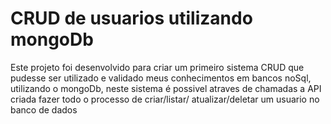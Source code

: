 <h1> CRUD de usuarios utilizando mongoDb </h1>

<p>Este projeto foi desenvolvido para criar um primeiro sistema CRUD que pudesse ser utilizado e validado meus conhecimentos em 
bancos noSql, utilizando o mongoDb, neste sistema é possivel atraves de chamadas a API criada fazer todo o processo de criar/listar/
atualizar/deletar um usuario no banco de dados</p>
